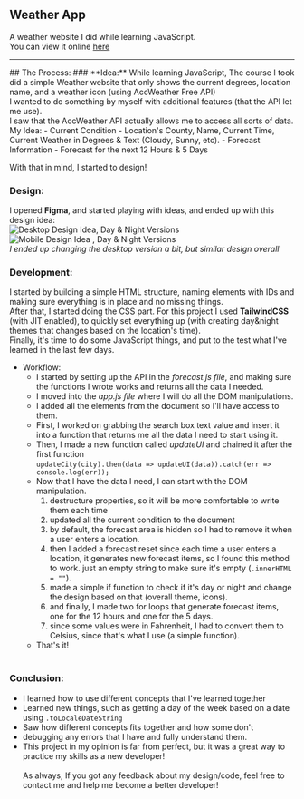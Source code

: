 ## **Weather App**
A weather website I did while learning JavaScript. <br>
You can view it online [here](https://thebeautifultauren.github.io/weatherApp/index.html)
<hr>
## The Process:
### **Idea:**
While learning JavaScript, The course I took did a simple Weather website that only shows the current degrees, location name, and a weather icon (using AccWeather Free API) <br>
I wanted to do something by myself with additional features (that the API let me use). <br>
I saw that the AccWeather API actually allows me to access all sorts of data. <br>
My Idea:
- Current Condition
    - Location's County, Name, Current Time, Current Weather in Degrees & Text (Cloudy, Sunny, etc).
- Forecast Information
    - Forecast for the next 12 Hours & 5 Days

With that in mind, I started to design!

### **Design:**
I opened **Figma**, and started playing with ideas, and ended up with this design idea:<br>
![Desktop Design Idea, Day & Night Versions](https://user-images.githubusercontent.com/79900761/114277199-e53db180-9a32-11eb-95c6-67e19a92bbe3.png)
![Mobile Design Idea , Day & Night Versions](https://user-images.githubusercontent.com/79900761/114277197-e4a51b00-9a32-11eb-8580-b1a895efb4d8.png)
<br> *I ended up changing the desktop version a bit, but similar design overall*

### **Development**:
I started by building a simple HTML structure, naming elements with IDs and making sure everything is in place and no missing things. <br>
After that, I started doing the CSS part. For this project I used **TailwindCSS** (with JIT enabled), to quickly set everything up (with creating day&night themes that changes based on the location's time). <br>
Finally, it's time to do some JavaScript things, and put to the test what I've learned in the last few days. <br>
- Workflow:
    - I started by setting up the API in the *forecast.js file*, and making sure the functions I wrote works and returns all the data I needed.
    - I moved into the *app.js file* where I will do all the DOM manipulations.
    - I added all the elements from the document so I'll have access to them.
    - First, I worked on grabbing the search box text value and insert it into a function that returns me all the data I need to start using it.
    - Then, I made a new function called *updateUI* and chained it after the first function<br>
    `updateCity(city).then(data => updateUI(data)).catch(err => console.log(err));`
    - Now that I have the data I need, I can start with the DOM manipulation.
        1. destructure properties, so it will be more comfortable to write them each time
        2. updated all the current condition to the document
        3. by default, the forecast area is hidden so I had to remove it when a user enters a location.
        4. then I added a forecast reset since each time a user enters a location, it generates new forecast items, so I found this method to work. just an empty string to make sure it's empty (`.innerHTML = ""`).
        5. made a simple if function to check if it's day or night and change the design based on that (overall theme, icons).
        6. and finally,  I made two for loops that generate forecast items, one for the 12 hours and one for the 5 days.
        7. since some values were in Fahrenheit, I had to convert them to Celsius, since that's what I use (a simple function).
    - That's it!
    <br>
### **Conclusion**:
- I learned how to use different concepts that I've learned together
- Learned new things, such as getting a day of the week based on a date using `.toLocaleDateString`
- Saw how different concepts fits together and how some don't
- debugging any errors that I have and fully understand them.
- This project in my opinion is far from perfect, but it was a great way to practice my skills as a new developer!
<br><br>
As always, If you got any feedback about my design/code, feel free to contact me and help me become a better developer!
